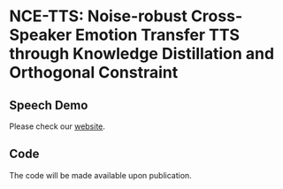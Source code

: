 # NCE-TTS: Noise-robust Cross-Speaker Emotion Transfer TTS through Knowledge Distillation and Orthogonal Constraint
 


## Speech Demo

Please check our [website](https://ssmlkl.github.io/NCE-TTS-Demo/).



## Code

The code will be made available upon publication.

